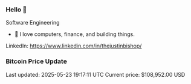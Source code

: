 ### Hello 🤙  

Software Engineering

- 🔭 I love computers, finance, and building things.
  
LinkedIn: https://www.linkedin.com/in/thejustinbishop/  




























































































































































































































































































































































































### Bitcoin Price Update
Last updated: 2025-05-23 19:17:11 UTC
Current price: $108,952.00 USD
